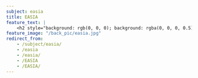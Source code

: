 ```yaml
---
subject: easia
title: EASIA
feature_text: |
    <h2 style="background: rgb(0, 0, 0); background: rgba(0, 0, 0, 0.5); color: #f1f1f1; padding: 10px;">EASIA</h2>
feature_image: "/back_pic/easia.jpg"
redirect_from:
    - /subject/easia/
    - /easia
    - /easia/
    - /EASIA
    - /EASIA/
---
```


